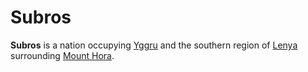 # Subros

**Subros** is a nation occupying [Yggru](../../geography/continents/esterfell/yggru) and the southern region of [Lenya](../../geography/continents/esterfell/lenya/index.md) surrounding [Mount Hora](../../geography/continents/esterfell/lenya/mount-hora).
